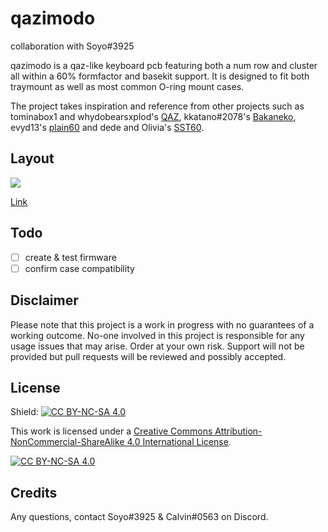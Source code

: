 # qazimodo

collaboration with Soyo#3925

qazimodo is a qaz-like keyboard pcb featuring both a num row and cluster all within a 60% formfactor and basekit support. It is designed to fit both traymount as well as most common O-ring mount cases.

The project takes inspiration and reference from other projects such as tominabox1 and whydobearsxplod's [QAZ](https://www.cbkbd.com/product/qaz), kkatano#2078's [Bakaneko](https://github.com/kkatano/bakeneko-60), evyd13's [plain60](https://github.com/evyd13/plain60-flex-edition) and dede and Olivia's [SST60](https://github.com/dededecline/SST60).


## Layout

![](https://github.com/calvin-mcd/qazimodo/blob/main/Images/KLE.png)

[Link](http://www.keyboard-layout-editor.com/\#/gists/fcfe4194cc3239e0c420215ebe271a12)
  
## Todo
- [ ] create & test firmware
- [ ] confirm case compatibility

## Disclaimer

Please note that this project is a work in progress with no guarantees of a working outcome. No-one involved in this project is responsible for any usage issues that may arise. Order at your own risk. Support will not be provided but pull requests will be reviewed and possibly accepted.

## License

Shield: [![CC BY-NC-SA 4.0][cc-by-nc-sa-shield]][cc-by-nc-sa]

This work is licensed under a
[Creative Commons Attribution-NonCommercial-ShareAlike 4.0 International License][cc-by-nc-sa].

[![CC BY-NC-SA 4.0][cc-by-nc-sa-image]][cc-by-nc-sa]

[cc-by-nc-sa]: http://creativecommons.org/licenses/by-nc-sa/4.0/
[cc-by-nc-sa-image]: https://licensebuttons.net/l/by-nc-sa/4.0/88x31.png
[cc-by-nc-sa-shield]: https://img.shields.io/badge/License-CC%20BY--NC--SA%204.0-lightgrey.svg
  
## Credits

Any questions, contact Soyo#3925 & Calvin#0563 on Discord.
